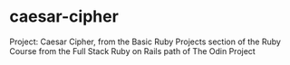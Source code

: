 # caesar-cipher
Project: Caesar Cipher, from the Basic Ruby Projects section of the Ruby Course from the Full Stack Ruby on Rails path of The Odin Project
